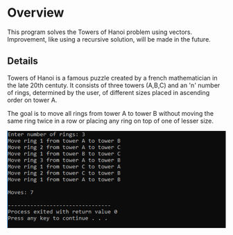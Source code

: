 # Overview
This program solves the Towers of Hanoi problem using vectors. Improvement, like using a recursive solution, will be made in the future. 

## Details
Towers of Hanoi is a famous puzzle created by a french mathematician in the late 20th centuty. It consists of three towers (A,B,C) and an 'n' number of rings, determined by the user, of different sizes placed in ascending order on tower A.

The goal is to move all rings from tower A to tower B without moving the same ring twice in a row or placing any ring on top of one of lesser size.

![](https://github.com/walmonte/Towers-of-Hanoi/blob/master/capture.PNG)
